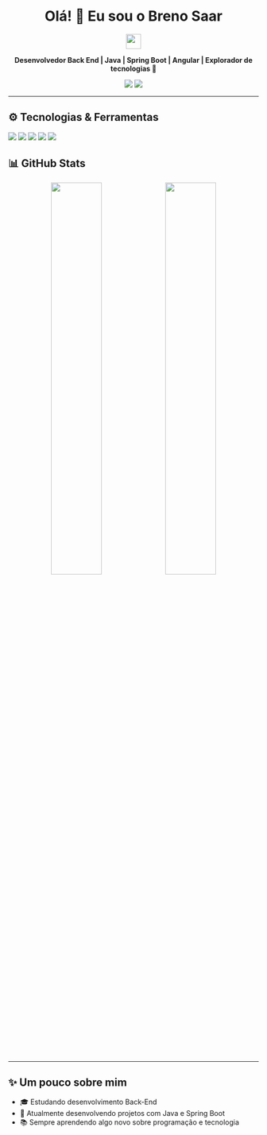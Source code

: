 <h1 align="center">Olá! 👋 Eu sou o Breno Saar</h1>

<p align="center">
  <img src="https://media.giphy.com/media/hvRJCLFzcasrR4ia7z/giphy.gif" width="30px"/>
</p>

<p align="center">
  <b>Desenvolvedor Back End | Java | Spring Boot | Angular | Explorador de tecnologias 🚀</b>
</p>

<p align="center">
    <a href="https://www.instagram.com/breno_saar?igsh=c25vb3p0NW14emY5" target="_blank"><img src="https://img.shields.io/badge/-Instagram-%23E4405F?style=for-the-badge&logo=instagram&logoColor=white" target="_blank"></a>
   <a href="https://www.linkedin.com/in/breno-saar-dos-santos-4276b8177/" target="_blank"><img src="https://img.shields.io/badge/-LinkedIn-%230077B5?style=for-the-badge&logo=linkedin&logoColor=white" target="_blank"></a>
</p>

<hr />

<h2>⚙️ Tecnologias & Ferramentas</h2>
<p>
  <img src="https://img.shields.io/badge/Java-ED8B00?style=for-the-badge&logo=java&logoColor=white"/>
  <img src="https://img.shields.io/badge/Spring%20Boot-6DB33F?style=for-the-badge&logo=spring-boot&logoColor=white"/>
  <img src="https://img.shields.io/badge/Angular-DD0031?style=for-the-badge&logo=angular&logoColor=white"/>
  <img src="https://img.shields.io/badge/Git-F05032?style=for-the-badge&logo=git&logoColor=white"/>
  <img src="https://img.shields.io/badge/PostgreSQL-316192?style=for-the-badge&logo=postgresql&logoColor=white"/>
</p>

<h2>📊 GitHub Stats</h2>
<p align="center">
  <img src="https://github-readme-stats.vercel.app/api?username=brenosaar&show_icons=true&theme=radical" width="45%"/>
  <img src="https://github-readme-stats.vercel.app/api/top-langs/?username=brenosaar&layout=compact&theme=radical" width="45%"/>
</p>

<hr />

<h2>✨ Um pouco sobre mim</h2>
<ul>
  <li>🎓 Estudando desenvolvimento Back-End</li>
  <li>💼 Atualmente desenvolvendo projetos com Java e Spring Boot</li>
  <li>📚 Sempre aprendendo algo novo sobre programação e tecnologia</li>
</ul>



